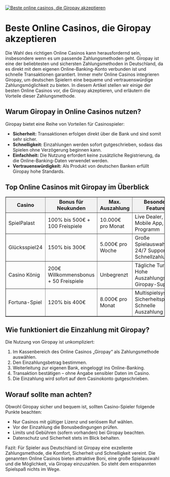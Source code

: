 [![Beste online casinos, die Giropay akzeptieren](https://123-caf.pages.dev/gitsignup.png)](https://vrmoo.ru/Bt82HjjY)

<h1>Beste Online Casinos, die Giropay akzeptieren</h1>  <p>Die Wahl des richtigen Online Casinos kann herausfordernd sein, insbesondere wenn es um passende Zahlungsmethoden geht. Giropay ist eine der beliebtesten und sichersten Zahlungsmethoden in Deutschland, da es direkt mit dem eigenen Online-Banking-Konto verbunden ist und schnelle Transaktionen garantiert. Immer mehr Online Casinos integrieren Giropay, um deutschen Spielern eine bequeme und vertrauenswürdige Zahlungsmöglichkeit zu bieten. In diesem Artikel stellen wir einige der besten Online Casinos vor, die Giropay akzeptieren, und erläutern die Vorteile dieser Zahlungsmethode.</p>  <h2>Warum Giropay in Online Casinos nutzen?</h2>  <p>Giropay bietet eine Reihe von Vorteilen für Casinospieler:</p> <ul>   <li><strong>Sicherheit:</strong> Transaktionen erfolgen direkt über die Bank und sind somit sehr sicher.</li>   <li><strong>Schnelligkeit:</strong> Einzahlungen werden sofort gutgeschrieben, sodass das Spielen ohne Verzögerung beginnen kann.</li>   <li><strong>Einfachheit:</strong> Die Nutzung erfordert keine zusätzliche Registrierung, da die Online-Banking-Daten verwendet werden.</li>   <li><strong>Vertrauenswürdigkeit:</strong> Als Produkt von deutschen Banken erfüllt Giropay hohe Standards.</li> </ul>  <h2>Top Online Casinos mit Giropay im Überblick</h2>  <table border="1" cellpadding="8" cellspacing="0" style="border-collapse: collapse; width: 100%;">   <thead>     <tr style="background-color:#f2f2f2;">       <th>Casino</th>       <th>Bonus für Neukunden</th>       <th>Max. Auszahlung</th>       <th>Besondere Features</th>     </tr>   </thead>   <tbody>     <tr>       <td>SpielPalast</td>       <td>100% bis 500€ + 100 Freispiele</td>       <td>10.000€ pro Monat</td>       <td>Live Dealer, Mobile App, VIP-Programm</td>     </tr>     <tr>       <td>Glücksspiel24</td>       <td>150% bis 300€</td>       <td>5.000€ pro Woche</td>       <td>Große Spielauswahl, 24/7 Support, Schnellzahlungen</td>     </tr>     <tr>       <td>Casino König</td>       <td>200€ Willkommensbonus + 50 Freispiele</td>       <td>Unbegrenzt</td>       <td>Tägliche Turniere, Hohe Auszahlungsraten, Giropay-Support</td>     </tr>     <tr>       <td>Fortuna-Spiel</td>       <td>120% bis 400€</td>       <td>8.000€ pro Monat</td>       <td>Multispielsystem, Sicherheitspaket, Schnelle Auszahlung</td>     </tr>   </tbody> </table>  <h2>Wie funktioniert die Einzahlung mit Giropay?</h2>  <p>Die Nutzung von Giropay ist unkompliziert:</p> <ol>   <li>Im Kassenbereich des Online Casinos „Giropay“ als Zahlungsmethode auswählen.</li>   <li>Den Einzahlungsbetrag bestimmen.</li>   <li>Weiterleitung zur eigenen Bank, eingeloggt ins Online-Banking.</li>   <li>Transaktion bestätigen – ohne Angabe sensibler Daten im Casino.</li>   <li>Die Einzahlung wird sofort auf dem Casinokonto gutgeschrieben.</li> </ol>  <h2>Worauf sollte man achten?</h2>  <p>Obwohl Giropay sicher und bequem ist, sollten Casino-Spieler folgende Punkte beachten:</p> <ul>   <li>Nur Casinos mit gültiger Lizenz und seriösem Ruf wählen.</li>   <li>Vor der Einzahlung die Bonusbedingungen prüfen.</li>   <li>Limits und Gebühren (sofern vorhanden) bei Giropay beachten.</li>   <li>Datenschutz und Sicherheit stets im Blick behalten.</li> </ul>  <p>Fazit: Für Spieler aus Deutschland ist Giropay eine exzellente Zahlungsmethode, die Komfort, Sicherheit und Schnelligkeit vereint. Die genannten Online Casinos bieten attraktive Boni, eine große Spielauswahl und die Möglichkeit, via Giropay einzuzahlen. So steht dem entspannten Spielspaß nichts im Wege.</p>